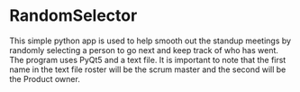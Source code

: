 # RandomSelector
This simple python app is used to help smooth out the standup meetings by randomly selecting a person to go next and keep track of who has went. The program uses PyQt5 and a text file. It is important to note that the first name in the text file roster will be the scrum master and the second will be the Product owner.
